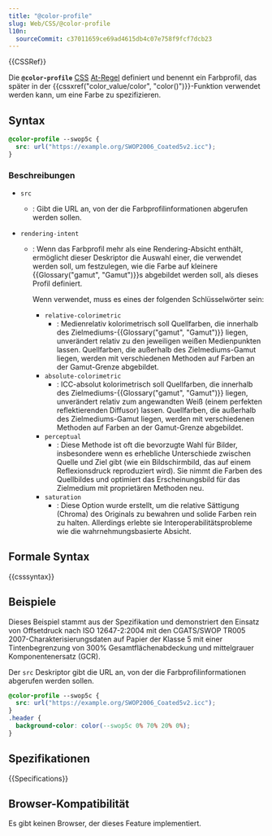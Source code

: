 ```yaml
---
title: "@color-profile"
slug: Web/CSS/@color-profile
l10n:
  sourceCommit: c37011659ce69ad4615db4c07e758f9fcf7dcb23
---
```


{{CSSRef}}

Die **`@color-profile`** [CSS](/de/docs/Web/CSS) [At-Regel](/de/docs/Web/CSS/At-rule) definiert und benennt ein Farbprofil, das später in der {{cssxref("color_value/color", "color()")}}-Funktion verwendet werden kann, um eine Farbe zu spezifizieren.

## Syntax

```css
@color-profile --swop5c {
  src: url("https://example.org/SWOP2006_Coated5v2.icc");
}
```

### Beschreibungen

- `src`
  - : Gibt die URL an, von der die Farbprofilinformationen abgerufen werden sollen.
- `rendering-intent`

  - : Wenn das Farbprofil mehr als eine Rendering-Absicht enthält, ermöglicht dieser Deskriptor die Auswahl einer, die verwendet werden soll, um festzulegen, wie die Farbe auf kleinere {{Glossary("gamut", "Gamut")}}s abgebildet werden soll, als dieses Profil definiert.

    Wenn verwendet, muss es eines der folgenden Schlüsselwörter sein:

    - `relative-colorimetric`
      - : Medienrelativ kolorimetrisch soll Quellfarben, die innerhalb des Zielmediums-{{Glossary("gamut", "Gamut")}} liegen, unverändert relativ zu den jeweiligen weißen Medienpunkten lassen. Quellfarben, die außerhalb des Zielmediums-Gamut liegen, werden mit verschiedenen Methoden auf Farben an der Gamut-Grenze abgebildet.
    - `absolute-colorimetric`
      - : ICC-absolut kolorimetrisch soll Quellfarben, die innerhalb des Zielmediums-{{Glossary("gamut", "Gamut")}} liegen, unverändert relativ zum angewandten Weiß (einem perfekten reflektierenden Diffusor) lassen. Quellfarben, die außerhalb des Zielmediums-Gamut liegen, werden mit verschiedenen Methoden auf Farben an der Gamut-Grenze abgebildet.
    - `perceptual`
      - : Diese Methode ist oft die bevorzugte Wahl für Bilder, insbesondere wenn es erhebliche Unterschiede zwischen Quelle und Ziel gibt (wie ein Bildschirmbild, das auf einem Reflexionsdruck reproduziert wird). Sie nimmt die Farben des Quellbildes und optimiert das Erscheinungsbild für das Zielmedium mit proprietären Methoden neu.
    - `saturation`
      - : Diese Option wurde erstellt, um die relative Sättigung (Chroma) des Originals zu bewahren und solide Farben rein zu halten. Allerdings erlebte sie Interoperabilitätsprobleme wie die wahrnehmungsbasierte Absicht.

## Formale Syntax

{{csssyntax}}

## Beispiele

Dieses Beispiel stammt aus der Spezifikation und demonstriert den Einsatz von Offsetdruck nach ISO 12647-2:2004 mit den CGATS/SWOP TR005 2007-Charakterisierungsdaten auf Papier der Klasse 5 mit einer Tintenbegrenzung von 300% Gesamtflächenabdeckung und mittelgrauer Komponentenersatz (GCR).

Der `src` Deskriptor gibt die URL an, von der die Farbprofilinformationen abgerufen werden sollen.

```css
@color-profile --swop5c {
  src: url("https://example.org/SWOP2006_Coated5v2.icc");
}
.header {
  background-color: color(--swop5c 0% 70% 20% 0%);
}
```

## Spezifikationen

{{Specifications}}

## Browser-Kompatibilität

Es gibt keinen Browser, der dieses Feature implementiert.
